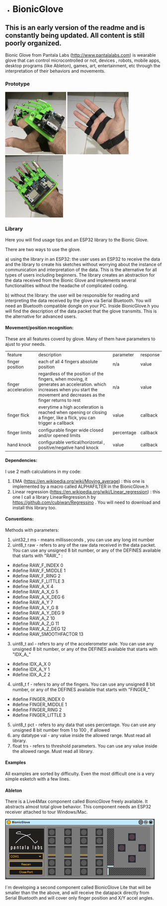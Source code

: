 - # BionicGlove

## This is an early version of the readme and is constantly being updated. All content is still poorly organized.

Bionic Glove from Pantala Labs (http://www.pantalalabs.com) is wearable glove that can control microcontrolled or not, devices , robots, mobile apps, desktop programs (like Ableton), games, art, entertainment, etc through the interpretation of their behaviors and movements.

### Prototype

![prototype](/pictures/IMG-0911.jpg)
![prototype](/pictures/IMG-0912.jpg)
![prototype](/pictures/IMG-0913.jpg)

### Library

Here you will find usage tips and an ESP32 library to the Bionic Glove.

There are two ways to use the glove.

a) using the library in an ESP32: the user uses an ESP32 to receive the data and the library to create his sketches without worrying about the instance of communication and interpretation of the data. This is the alternative for all types of users including beginners.
The library creates an abstraction for the data received from the Bionic Glove and implements several functionalities without the headache of complicated coding.

b) without the library: the user will be responsible for reading and interpreting the data received by the glove via Serial Bluetooth. You will need an Bluetooth compatible dongle on your PC. Inside BionicGlove.h you will find the description of the data packet that the glove transmits. This is the alternative for advanced users.

#### Movement/position recognition:

These are all features coverd by glove. Many of them have parameters to ajust to your needs.
<table>

<tr>
<td>feature</td>
<td>description</td>
<td>parameter</td>
<td>response</td>
</tr>

<tr>
<td>finger position</td>
<td>each of all 4 fingers absolute position</td>
<td>n/a</td>
<td>value</td>
</tr>

<tr>
<td>finger acceleration</td>
<td>regardless of the position of the fingers, when moving, it generates an acceleration. which increases when you start the movement and decreases as the finger returns to rest</td>
<td>n/a</td>
<td>value</td>

</tr>
<td>finger flick</td>
<td>everytime a high acceleration is reached when opening or closing a finger, like a flick, you can trigger a callback</td>
<td>value</td>
<td>callback</td>
</tr>

<tr>
<td>finger limits</td>
<td>configurable finger wide closed and/or opened limits</td>
<td>percentage</td>
<td>callback</td>
</tr>
<tr>

<tr>
<td>hand knock</td>
<td>configurable vertical/horizontal , positive/negative hand knock</td>
<td>value</td>
<td>callback</td>
</tr>

</table>

#### Dependencies:

I use 2 math calculations in my code:
1. EMA (https://en.wikipedia.org/wiki/Moving_average) : this one is implemented by a macro called ALPHAFILTER in the BionicGlove.h
2. Linear regression (https://en.wikipedia.org/wiki/Linear_regression) : this one I call a library LinearRegression.h by https://github.com/cubiwan/Regressino . You will need to download and install this library too.

#### Conventions:

Methods with parameters:

1. uint32_t ms - means millisseconds , you can use any long int number
2. uint8_t raw - refers to any of the raw data received in the data packet. You can use any unsigned 8 bit number, or any of the DEFINES available that starts with "RAW_" :

- #define RAW_F_INDEX 0
- #define RAW_F_MIDDLE 1
- #define RAW_F_RING 2
- #define RAW_F_LITTLE 3
- #define RAW_A_X 4
- #define RAW_A_X_G 5
- #define RAW_A_X_DEG 6
- #define RAW_A_Y 7
- #define RAW_A_Y_G 8
- #define RAW_A_Y_DEG 9
- #define RAW_A_Z 10
- #define RAW_A_Z_G 11
- #define RAW_A_Z_DEG 12
- #define RAW_SMOOTHFACTOR 13

3. uint8_t axl - refers to any of the accelerometer axle. You can use any unsigned 8 bit number, or any of the DEFINES available that starts with "IDX_A_"

- #define IDX_A_X 0
- #define IDX_A_Y 1
- #define IDX_A_Z 2

4. uint8_t f - refers to any of the fingers. You can use any unsigned 8 bit number, or any of the DEFINES available that starts with "FINGER_"

- #define FINGER_INDEX 0
- #define FINGER_MIDDLE 1
- #define FINGER_RING 2
- #define FINGER_LITTLE 3

5. uint8_t pct - refers to any data that uses percentage. You can use any unsigned 8 bit number from 1 to 100 , if allowed
6. any datatype val - any value inside the allowed range. Must read all library.
7. float trs - refers to threshold parameters. You can use any value inside the allowed range. Must read all library.

#### Examples
All  examples are sorted by difficulty.
Even the most difficult one is a very simple esketch with a few lines.

#### Ableton
There is a Live4Max component called BionicGlove freely available. It abstracts almost total glove behavior. This component needs an ESP32 receiver attached to tour Windows/Mac.

![ableton](/pictures/bgableton.png)

I´m developing a second component called BionicGlove Lite that will be smaller than the the above, and will receive the datapack directly from Serial Bluetooth and will cover only finger position and X/Y accel angles.


